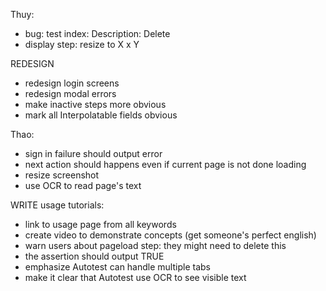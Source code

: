 Thuy:
- bug: test index: Description: Delete
- display step: resize to X x Y



REDESIGN
- redesign login screens
- redesign modal errors
- make inactive steps more obvious
- mark all Interpolatable fields obvious




Thao:
- sign in failure should output error
- next action should happens even if current page is not done loading
- resize screenshot
- use OCR to read page's text





WRITE usage tutorials:
- link to usage page from all keywords
- create video to demonstrate concepts (get someone's perfect english)
- warn users about pageload step: they might need to delete this
- the assertion should output TRUE
- emphasize Autotest can handle multiple tabs
- make it clear that Autotest use OCR to see visible text






